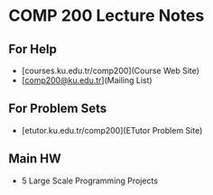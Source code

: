# COMP 200 Lecture Notes

## For Help

 * [courses.ku.edu.tr/comp200](Course Web Site)
 * [comp200@ku.edu.tr](Mailing List)

## For Problem Sets

 * [etutor.ku.edu.tr/comp200](ETutor Problem Site)

## Main HW

 * 5 Large Scale Programming Projects